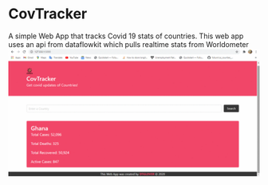 # CovTracker
A simple Web App that tracks Covid 19 stats of countries. This web app uses an api from dataflowkit which pulls realtime stats from Worldometer
![Alt Text](https://github.com/DTGlov/CovTracker/blob/main/covgif.gif)
